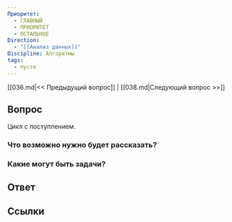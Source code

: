 ```yaml
---
Приоритет:
  - ГЛАВНЫЙ
  - ПРИОРИТЕТ
  - ОСТАЛЬНОЕ
Direction:
  - "[[Анализ данных]]" 
Discipline: Алгоритмы 
tags:
  - пусто
---
```

[[036.md|<< Предыдущий вопрос]] | [[038.md|Следующий вопрос >>]]
## Вопрос

Цикл с поступлением.

### Что возможно нужно будет рассказать?

### Какие могут быть задачи?

## Ответ

## Ссылки
